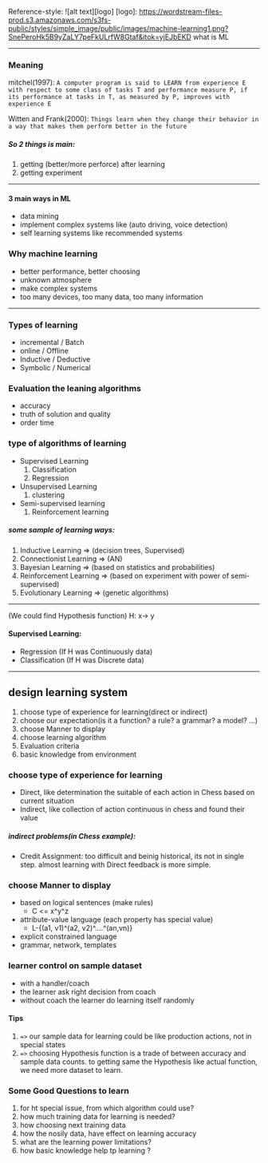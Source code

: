 Reference-style: 
![alt text][logo]
[logo]: https://wordstream-files-prod.s3.amazonaws.com/s3fs-public/styles/simple_image/public/images/machine-learning1.png?SnePeroHk5B9yZaLY7peFkULrfW8Gtaf&itok=yjEJbEKD what is ML

---
### Meaning
mitchel(1997):
`A computer program is said to LEARN from experience E with respect to some class of tasks T and performance measure P, if its performance at tasks in T, as measured by P, improves with experience E`

Witten and Frank(2000):
`Things learn when they change their behavior in a way that makes them perform better in the future`

##### So 2 things is main:
1. getting (better/more perforce) after learning
2. getting experiment

---
#### 3 main ways in ML
- data mining
- implement complex systems like (auto driving, voice detection)
- self learning systems like recommended systems


### Why machine learning
- better performance, better choosing
- unknown atmosphere
- make complex systems
- too many devices, too many data, too many information

--- 
### Types of learning
- incremental / Batch
- online / Offline
- Inductive / Deductive
- Symbolic / Numerical

### Evaluation the leaning algorithms
- accuracy
- truth of solution and quality 
- order time

### type of algorithms of learning
- Supervised Learning
    1. Classification
    2. Regression
- Unsupervised Learning
    1. clustering
- Semi-supervised learning
    1. Reinforcement learning
    
##### some sample of learning ways:
1. Inductive Learning => (decision trees, Supervised)
2. Connectionist Learning => (AN)
3. Bayesian Learning => (based on statistics and probabilities)
4. Reinforcement Learning => (based on experiment with power of semi-supervised)
5. Evolutionary Learning => (genetic algorithms)

---



(We could find Hypothesis function) H: x-> y

####  Supervised Learning:
   - Regression (If H was Continuously data)
   - Classification (If H was Discrete data)

---

## design learning system
1. choose type of experience for learning(direct or indirect)
2. choose our expectation(is it a function? a rule? a grammar? a model? ...)
3. choose Manner to display
4. choose learning algorithm
5. Evaluation criteria
6. basic knowledge from environment

### choose type of experience for learning
- Direct, like determination the suitable of each action in Chess based on current situation
- Indirect, like collection of action continuous in chess and found their value
##### indirect problems(in Chess example):
- Credit Assignment:
too difficult and beinig historical, its not in single step.
almost learning with Direct feedback is more simple.

### choose Manner to display
- based on logical sentences (make rules)
    - C <= x^y^z
- attribute-value language (each property has special value)
    - L-{(a1, v1)^(a2, v2)^....^(an,vn)}
- explicit constrained language
- grammar, network, templates


### learner control on sample dataset
- with a handler/coach
- the learner ask right decision from coach  
- without coach the learner do learning itself randomly

#### Tips
1. `=>` our sample data for learning could be like production actions, not in special states
2. `=>` choosing Hypothesis function is a trade of between accuracy and sample data counts. to getting same the Hypothesis like actual function, we need more dataset to learn.


### Some Good Questions to learn
1. for ht special issue, from which algorithm could use?
2. how much training data for learning is needed? 
3. how choosing next training data
4. how the nosily data, have effect on learning accuracy
5. what are the learning power limitations?
6. how basic knowledge help tp learning ?
